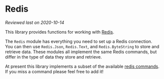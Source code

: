 # Redis

_Reviewed last on 2020-10-14_

This library provides functions for working with [Redis][redis].

The `Redis` module has everything you need to set up a Redis connection. You
can then use `Redis.Json`, `Redis.Text`, and `Redis.ByteString` to store and
retrieve data. These modules all implement the same Redis commands, but differ
in the type of data they store and retrieve.

At present this library implements a subset of the available [redis commands].
If you miss a command please feel free to add it!

[redis]: https://redis.i
[redis commands]: https://redis.io/commands

